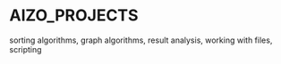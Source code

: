 # AIZO_PROJECTS
sorting algorithms, graph algorithms, result analysis, working with files, scripting
